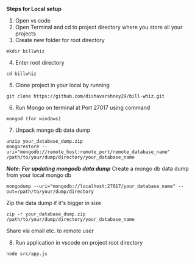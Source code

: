 **Steps for Local setup**

1. Open vs code
2. Open Terminal and cd to project directory where you store all your projects
3. Create new folder for root directory
```
mkdir billwhiz
```

4. Enter root directory
```
cd billwhiz
```

5. Clone project in your local by running
```
git clone https://github.com/dishavarshney29/bill-whiz.git
```

6. Run Mongo on terminal at Port 27017 using command 
```
mongod (for windows) 
```

7. Unpack mongo db data dump 
```
unzip your_database_dump.zip
mongorestore --uri="mongodb://remote_host:remote_port/remote_database_name" /path/to/your/dump/directory/your_database_name
```
***Note: For updating mongodb data dump***
Create a mongo db data dump from your local mongo db
```
mongodump --uri="mongodb://localhost:27017/your_database_name" --out=/path/to/your/dump/directory
```
Zip the data dump if it's bigger in size
```
zip -r your_database_dump.zip /path/to/your/dump/directory/your_database_name
```
Share via email etc. to remote user

8. Run application in vscode on project root directory
```
node src/app.js
```